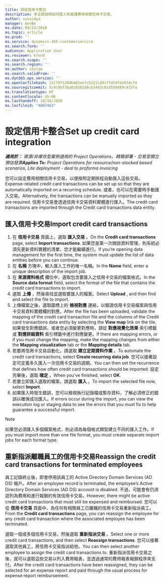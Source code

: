 ```yaml
---
title: 設定信用卡整合
description: 本主題說明如何匯入和維護費用相關信用卡交易。
author: suvaidya
manager: AnnBe
ms.date: 09/23/2020
ms.topic: article
ms.prod: ''
ms.service: dynamics-365-customerservice
ms.search.form: ''
audience: Application User
ms.reviewer: kfend
ms.search.scope: ''
ms.search.region: ''
ms.author: shylaw
ms.search.validFrom: ''
ms.dyn365.ops.version: ''
ms.openlocfilehash: 12c7971204b485ee7cb222cd9cffdfdfde93dcf4
ms.sourcegitcommit: 5c4c9bf3ba018562d6cb3443c01d550489c415fa
ms.translationtype: HT
ms.contentlocale: zh-HK
ms.lasthandoff: 10/16/2020
ms.locfileid: "4087463"
---
```

# <a name="set-up-credit-card-integration"></a><span data-ttu-id="9e009-103">設定信用卡整合</span><span class="sxs-lookup"><span data-stu-id="9e009-103">Set up credit card integration</span></span>

<span data-ttu-id="9e009-104">_**適用於：** 資源/非庫存型案例適用的 Project Operations、精簡部署 - 交易至開立預估發票_</span><span class="sxs-lookup"><span data-stu-id="9e009-104">_**Applies To:** Project Operations for resource/non-stocked based scenarios, Lite deployment - deal to proforma invoicing_</span></span>

<span data-ttu-id="9e009-105">您可以設定費用相關信用卡交易，以便按照定期排程自動匯入這些交易。</span><span class="sxs-lookup"><span data-stu-id="9e009-105">Expense-related credit card transactions can be set up so that they are automatically imported on a recurring schedule.</span></span> <span data-ttu-id="9e009-106">或者，也可以在需要時手動匯入交易。</span><span class="sxs-lookup"><span data-stu-id="9e009-106">Alternatively, the transactions can be manually imported as they are required.</span></span> <span data-ttu-id="9e009-107">信用卡交易會透過信用卡交易資料實體進行匯入。</span><span class="sxs-lookup"><span data-stu-id="9e009-107">The credit card transactions are imported through the Credit card transactions data entity.</span></span>

## <a name="import-credit-card-transactions"></a><span data-ttu-id="9e009-108">匯入信用卡交易</span><span class="sxs-lookup"><span data-stu-id="9e009-108">Import credit card transactions</span></span>

1. <span data-ttu-id="9e009-109">在 **信用卡交易** 頁面上，選取 **匯入交易** 。</span><span class="sxs-lookup"><span data-stu-id="9e009-109">On the **Credit card transactions** page, select **Import transactions**.</span></span> <span data-ttu-id="9e009-110">如果您是第一次開啟資料管理，則系統必須先更新資料實體的清單，您才能繼續進行。</span><span class="sxs-lookup"><span data-stu-id="9e009-110">If you’re opening data management for the first time, the system must update the list of data entities before you can continue.</span></span>
2. <span data-ttu-id="9e009-111">在 **名稱** 方塊中，輸入匯入工作的唯一名稱。</span><span class="sxs-lookup"><span data-stu-id="9e009-111">In the **Name** field, enter a unique description of the import job.</span></span>
3. <span data-ttu-id="9e009-112">在 **來源資料格式** 欄位中，選取包含要匯入之信用卡交易的檔案格式。</span><span class="sxs-lookup"><span data-stu-id="9e009-112">In the **Source data format** field, select the format of the file that contains the credit card transactions to import.</span></span>
4. <span data-ttu-id="9e009-113">選取 **上傳** ，然後尋找並選取要匯入的檔案。</span><span class="sxs-lookup"><span data-stu-id="9e009-113">Select **Upload** , and then find and select the file to import.</span></span>
5. <span data-ttu-id="9e009-114">上傳檔案之後，選取圖標上的 **檢視對應** 連結，以驗證信用卡交易檔案與信用卡交易資料實體欄的對應。</span><span class="sxs-lookup"><span data-stu-id="9e009-114">After the file has been uploaded, validate the mapping of the credit card transaction file and the columns of the Credit card transactions data entity by selecting the **View map** link on the tile.</span></span> <span data-ttu-id="9e009-115">如果發生對應錯誤，或者您必須變更對應時，請從 **對應視覺化效果** 索引標籤或 **對應詳細資料** 索引標籤中進行對應變更。</span><span class="sxs-lookup"><span data-stu-id="9e009-115">If there are mapping errors, or if you must change the mapping, make the mapping changes from either the **Mapping visualization** tab or the **Mapping details** tab.</span></span>
6. <span data-ttu-id="9e009-116">若要將信用卡交易自動化，請選取 **建立定期資料作業** 。</span><span class="sxs-lookup"><span data-stu-id="9e009-116">To automate the credit card transactions, select **Create recurring data job**.</span></span> <span data-ttu-id="9e009-117">您可以接著設定可定義多久匯入一次信用卡交易的週期。</span><span class="sxs-lookup"><span data-stu-id="9e009-117">You can then set the recurrence that defines how often credit card transactions should be imported.</span></span> <span data-ttu-id="9e009-118">設定完畢後，選取 **確定** 。</span><span class="sxs-lookup"><span data-stu-id="9e009-118">When you’ve finished, select **OK**.</span></span>
7. <span data-ttu-id="9e009-119">若要立即匯入選取的檔案，請選取 **匯入** 。</span><span class="sxs-lookup"><span data-stu-id="9e009-119">To import the selected file now, select **Import**.</span></span>
8. <span data-ttu-id="9e009-120">如果匯入時發生錯誤，您可以檢視執行記錄檔或暫存資料，了解必須修正的錯誤以確保成功匯入。</span><span class="sxs-lookup"><span data-stu-id="9e009-120">If errors occur during the import, you can view the execution log or staging data to see the errors that you must fix to help guarantee a successful import.</span></span>

> [!NOTE]
> <span data-ttu-id="9e009-121">如果您必須匯入多個檔案格式，則必須為每個格式類型建立不同的匯入工作。</span><span class="sxs-lookup"><span data-stu-id="9e009-121">If you must import more than one file format, you must create separate import jobs for each format type.</span></span>

## <a name="reassign-the-credit-card-transactions-for-terminated-employees"></a><span data-ttu-id="9e009-122">重新指派離職員工的信用卡交易</span><span class="sxs-lookup"><span data-stu-id="9e009-122">Reassign the credit card transactions for terminated employees</span></span>

<span data-ttu-id="9e009-123">員工記錄終止後，即會停用該員工的 Active Directory Domain Services (AD DS) 帳戶。</span><span class="sxs-lookup"><span data-stu-id="9e009-123">After an employee record is terminated, the employee’s Active Directory Domain Services (AD DS) account is disabled.</span></span> <span data-ttu-id="9e009-124">不過，可能會有仍須認列為費用和進行報銷的有效信用卡交易。</span><span class="sxs-lookup"><span data-stu-id="9e009-124">However, there might be active credit card transactions that must still be expensed and reimbursed.</span></span> <span data-ttu-id="9e009-125">您可以從 **信用卡交易** 頁面中，為任何有相關員工已離職的信用卡交易重新指派員工。</span><span class="sxs-lookup"><span data-stu-id="9e009-125">From the **Credit card transactions** page, you can reassign the employee for any credit card transaction where the associated employee has been terminated.</span></span>

<span data-ttu-id="9e009-126">選取一個或多個信用卡交易，然後選取 **重新指派交易** 。</span><span class="sxs-lookup"><span data-stu-id="9e009-126">Select one or more credit card transactions, and then select **Reassign transactions**.</span></span> <span data-ttu-id="9e009-127">您可以接著選取其他員工，將信用卡交易指派給他。</span><span class="sxs-lookup"><span data-stu-id="9e009-127">You can then select another employee to assign the credit card transactions to.</span></span> <span data-ttu-id="9e009-128">重新指派信用卡交易之後，就可以選取這些交易以列入費用報表，並透過通常的費用報表報銷程序來支付。</span><span class="sxs-lookup"><span data-stu-id="9e009-128">After the credit card transactions have been reassigned, they can be selected for an expense report and paid through the usual process for expense report reimbursement.</span></span>
